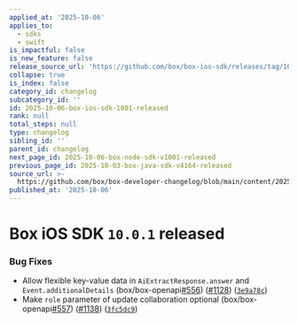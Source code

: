 ```yaml
---
applied_at: '2025-10-06'
applies_to:
  - sdks
  - swift
is_impactful: false
is_new_feature: false
release_source_url: 'https://github.com/box/box-ios-sdk/releases/tag/10.0.1'
collapse: true
is_index: false
category_id: changelog
subcategory_id: ''
id: 2025-10-06-box-ios-sdk-1001-released
rank: null
total_steps: null
type: changelog
sibling_id: ''
parent_id: changelog
next_page_id: 2025-10-06-box-node-sdk-v1001-released
previous_page_id: 2025-10-03-box-java-sdk-v4164-released
source_url: >-
  https://github.com/box/box-developer-changelog/blob/main/content/2025/10-06-box-ios-sdk-1001-released.md
published_at: '2025-10-06'
---
```

# Box iOS SDK `10.0.1` released

### Bug Fixes

* Allow flexible key-value data in `AiExtractResponse.answer` and `Event.additionalDetails` (box/box-openapi[#556][1]) ([#1128][2]) ([`3e9a78c`][3])
* Make `role` parameter of update collaboration optional (box/box-openapi[#557][4]) ([#1138][5]) ([`3fc5dc9`][6])

[1]: https://github.com/box/box-ios-sdk/issues/556

[2]: https://github.com/box/box-ios-sdk/issues/1128

[3]: https://github.com/box/box-ios-sdk/commit/3e9a78ce710b0161e0912d1ee6af0b7758875fbc

[4]: https://github.com/box/box-ios-sdk/issues/557

[5]: https://github.com/box/box-ios-sdk/issues/1138

[6]: https://github.com/box/box-ios-sdk/commit/3fc5dc9a62bd0cabc8987d56c0d63b94fa7ef14d